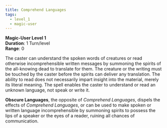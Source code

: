 ```yaml
---
title: Comprehend Languages
tags:
  - level_1
  - magic-user
---
```

**Magic-User Level 1**  
**Duration**: 1 Turn/level  
**Range**: 0  

The caster can understand the spoken words of creatures or read otherwise incomprehensible written messages by summoning the spirits of the all-knowing dead to translate for them. The creature or the writing must be touched by the caster before the spirits can deliver any translation. The ability to read does not necessarily impart insight into the material, merely its literal meaning. The spell enables the caster to understand or read an unknown language, not speak or write it.  

**Obscure Languages**, the opposite of *Comprehend Languages*, dispels the effects of *Comprehend Languages*, or can be used to make spoken or written language incomprehensible by summoning spirits to possess the lips of a speaker or the eyes of a reader, ruining all chances of communication.
